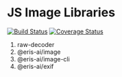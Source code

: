 # JS Image Libraries
[![Build Status](https://travis-ci.org/eris-ai/js-image.svg?branch=master)](https://travis-ci.org/eris-ai/js-image)
[![Coverage Status](https://coveralls.io/repos/github/eris-ai/js-image/badge.svg?branch=master)](https://coveralls.io/github/eris-ai/js-image?branch=master)

1. raw-decoder
1. @eris-ai/image
1. @eris-ai/image-cli
1. @eris-ai/exif
